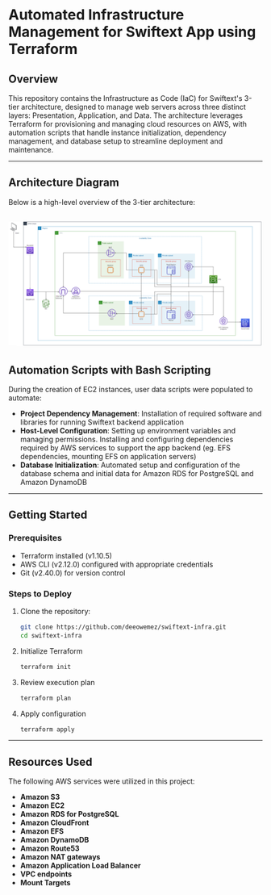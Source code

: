 # Automated Infrastructure Management for Swiftext App using Terraform

## Overview

This repository contains the Infrastructure as Code (IaC) for Swiftext's 3-tier architecture, designed to manage web servers across three distinct layers: Presentation, Application, and Data. The architecture leverages Terraform for provisioning and managing cloud resources on AWS, with automation scripts that handle instance initialization, dependency management, and database setup to streamline deployment and maintenance.

---

## Architecture Diagram

Below is a high-level overview of the 3-tier architecture:

![Swiftext 3-Tier Architecture](3-tier-web-archi.png)  
---

## Automation Scripts with Bash Scripting

During the creation of EC2 instances, user data scripts were populated to automate:
- **Project Dependency Management**: Installation of required software and libraries for running Swiftext backend application
- **Host-Level Configuration**: Setting up environment variables and managing permissions. Installing and configuring dependencies required by AWS services to support the app backend (eg. EFS dependencies, mounting EFS on application servers)
- **Database Initialization**: Automated setup and configuration of the database schema and initial data for Amazon RDS for PostgreSQL and Amazon DynamoDB


---

## Getting Started

### Prerequisites
- Terraform installed (v1.10.5)
- AWS CLI (v2.12.0) configured with appropriate credentials
- Git (v2.40.0) for version control

### Steps to Deploy
1. Clone the repository:
   ```bash
   git clone https://github.com/deeowemez/swiftext-infra.git
   cd swiftext-infra
   ```
2. Initialize Terraform
   ```bash
   terraform init
   ```
3. Review execution plan
   ```bash
   terraform plan
   ```
4. Apply configuration
   ```bash
   terraform apply
   ```

---

## Resources Used

The following AWS services were utilized in this project:

- **Amazon S3**
- **Amazon EC2**
- **Amazon RDS for PostgreSQL**
- **Amazon CloudFront**
- **Amazon EFS**
- **Amazon DynamoDB**
- **Amazon Route53**
- **Amazon NAT gateways**
- **Amazon Application Load Balancer**
- **VPC endpoints**
- **Mount Targets**
